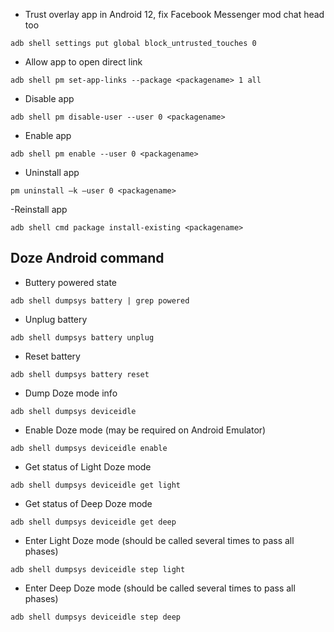 - Trust overlay app in Android 12, fix Facebook Messenger mod chat head too

```
adb shell settings put global block_untrusted_touches 0
```

- Allow app to open direct link

```
adb shell pm set-app-links --package <packagename> 1 all
```

- Disable app

```
adb shell pm disable-user --user 0 <packagename>
```

- Enable app

```
adb shell pm enable --user 0 <packagename>
```

- Uninstall app

```
pm uninstall –k –user 0 <packagename>
```

-Reinstall app

```
adb shell cmd package install-existing <packagename>
```

## Doze Android command

- Buttery powered state

```
adb shell dumpsys battery | grep powered
```

- Unplug battery

```
adb shell dumpsys battery unplug
```

- Reset battery

```
adb shell dumpsys battery reset
```

- Dump Doze mode info

```
adb shell dumpsys deviceidle
```

- Enable Doze mode (may be required on Android Emulator)

```
adb shell dumpsys deviceidle enable
```

- Get status of Light Doze mode

```
adb shell dumpsys deviceidle get light
```

- Get status of Deep Doze mode

```
adb shell dumpsys deviceidle get deep
```

- Enter Light Doze mode (should be called several times to pass all phases)

```
adb shell dumpsys deviceidle step light
```

- Enter Deep Doze mode (should be called several times to pass all phases)

```
adb shell dumpsys deviceidle step deep
```

